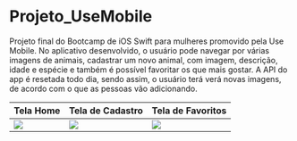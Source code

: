 # Projeto_UseMobile
Projeto final do Bootcamp de iOS Swift para mulheres promovido pela Use Mobile. No aplicativo desenvolvido, o usuário pode navegar por várias imagens de animais, cadastrar um novo animal, com imagem, descrição, idade e espécie e também é possível favoritar os que mais gostar. A API do app é resetada todo dia, sendo assim, o usuário terá verá novas imagens, de acordo com o que as pessoas vão adicionando. 



Tela Home | Tela de Cadastro | Tela de Favoritos 
---|---|---|
<img src="https://github.com/Giselleandrade/Projeto_UseMobile/blob/main/01.png"> | <img src="https://github.com/Giselleandrade/Projeto_UseMobile/blob/main/02.png"> | <img src="https://github.com/Giselleandrade/Projeto_UseMobile/blob/main/03.png"> 

